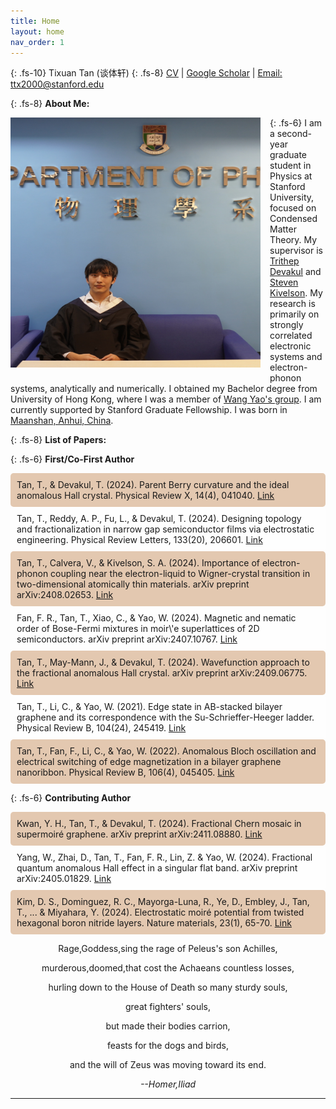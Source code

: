```yaml
---
title: Home
layout: home
nav_order: 1
---
```


{: .fs-10}
Tixuan Tan (谈体轩)
{: .fs-8}
[CV](https://www.overleaf.com/read/qqcvntsrfjtp#c79579)  |  [Google Scholar](https://scholar.google.com/citations?user=cMTmdfQAAAAJ&hl=zh-TW)  |  [Email: ttx2000@stanford.edu](mailto:ttx2000@stanford.edu)

{: .fs-8}
**About Me:**

<div style="float: left; margin-right: 15px; margin-bottom: 15px;">
  <img src="assets\images\myself.jpg" width="400" height="400" alt="Sample Image">
</div>


{: .fs-6}
I am a second-year graduate student in Physics at Stanford University, focused on Condensed Matter Theory. My supervisor is [Trithep Devakul](https://physics.stanford.edu/people/trithep-devakul) and [Steven Kivelson](https://sitp.stanford.edu/people/steven-kivelson). My research is primarily on strongly correlated electronic systems and electron-phonon systems, analytically and numerically. I obtained my Bachelor degree from University of Hong Kong, where I was a member of [Wang Yao's group](https://www.physics.hku.hk/~wangyao/). I am currently supported by Stanford Graduate Fellowship. I was born in [Maanshan, Anhui, China](https://zh.wikipedia.org/wiki/%E9%A9%AC%E9%9E%8D%E5%B1%B1%E5%B8%82%E7%AC%AC%E4%BA%8C%E4%B8%AD%E5%AD%A6).


{: .fs-8}
**List of Papers:**

{: .fs-6}
**First/Co-First Author**

<div class="fs-6" style="background-color: rgba(210, 165, 125, 0.6); padding: 10px; border-radius: 5px;">
  Tan, T., & Devakul, T. (2024). Parent Berry curvature and the ideal anomalous Hall crystal. Physical Review X, 14(4), 041040. 
 <a href="https://journals.aps.org/prx/abstract/10.1103/PhysRevX.14.041040">Link</a>
</div>

<div class="fs-6" style="background-color: rgba(256, 256, 256, 0.6); padding: 10px; border-radius: 5px;">
  Tan, T., Reddy, A. P., Fu, L., & Devakul, T. (2024). Designing topology and fractionalization in narrow gap semiconductor films via electrostatic engineering. Physical Review Letters, 133(20), 206601.
 <a href="https://journals.aps.org/prl/abstract/10.1103/PhysRevLett.133.206601">Link</a>
</div>

<div class="fs-6" style="background-color: rgba(210, 165, 125, 0.6); padding: 10px; border-radius: 5px;">
  Tan, T., Calvera, V., & Kivelson, S. A. (2024). Importance of electron-phonon coupling near the electron-liquid to Wigner-crystal transition in two-dimensional atomically thin materials. arXiv preprint arXiv:2408.02653.
 <a href="https://arxiv.org/abs/2408.02653">Link</a>
</div>

<div class="fs-6" style="background-color: rgba(256, 256, 256, 0.6); padding: 10px; border-radius: 5px;">
  Fan, F. R., Tan, T., Xiao, C., & Yao, W. (2024). Magnetic and nematic order of Bose-Fermi mixtures in moir\'e superlattices of 2D semiconductors. arXiv preprint arXiv:2407.10767.
 <a href="https://arxiv.org/abs/2407.10767">Link</a>
</div>

<div class="fs-6" style="background-color: rgba(210, 165, 125, 0.6); padding: 10px; border-radius: 5px;">
  Tan, T., May-Mann, J., & Devakul, T. (2024). Wavefunction approach to the fractional anomalous Hall crystal. arXiv preprint arXiv:2409.06775.
 <a href="https://arxiv.org/abs/2409.06775">Link</a>
</div>

<div class="fs-6" style="background-color: rgba(256, 256, 256, 0.6); padding: 10px; border-radius: 5px;">
  Tan, T., Li, C., & Yao, W. (2021). Edge state in AB-stacked bilayer graphene and its correspondence with the Su-Schrieffer-Heeger ladder. Physical Review B, 104(24), 245419.
 <a href="https://journals.aps.org/prb/abstract/10.1103/PhysRevB.104.245419">Link</a>
</div>

<div class="fs-6" style="background-color: rgba(210, 165, 125, 0.6); padding: 10px; border-radius: 5px;">
 Tan, T., Fan, F., Li, C., & Yao, W. (2022). Anomalous Bloch oscillation and electrical switching of edge magnetization in a bilayer graphene nanoribbon. Physical Review B, 106(4), 045405.
 <a href="https://journals.aps.org/prb/abstract/10.1103/PhysRevB.106.045405">Link</a>
</div>





{: .fs-6}
**Contributing Author**

<div class="fs-6" style="background-color: rgba(210, 165, 125, 0.6); padding: 10px; border-radius: 5px;">
 Kwan, Y. H., Tan, T., & Devakul, T. (2024). Fractional Chern mosaic in supermoiré graphene. arXiv preprint arXiv:2411.08880.
 <a href="https://arxiv.org/abs/2411.08880">Link</a>
</div>


<div class="fs-6" style="background-color: rgba(256, 256, 256, 0.6); padding: 10px; border-radius: 5px;">
 Yang, W., Zhai, D., Tan, T., Fan, F. R., Lin, Z. & Yao, W. (2024). Fractional quantum anomalous Hall effect in a singular flat band. arXiv preprint arXiv:2405.01829.
 <a href="https://arxiv.org/abs/2405.01829">Link</a>
</div>


<div class="fs-6" style="background-color: rgba(210, 165, 125, 0.6); padding: 10px; border-radius: 5px;">
Kim, D. S., Dominguez, R. C., Mayorga-Luna, R., Ye, D., Embley, J., Tan, T., ... & Miyahara, Y. (2024). Electrostatic moiré potential from twisted hexagonal boron nitride layers. Nature materials, 23(1), 65-70.
 <a href="https://www.nature.com/articles/s41563-023-01637-7">Link</a>
</div>




   <footer class="fs-4" style="text-align: center;">
<p >Rage,Goddess,sing the rage of Peleus's son Achilles,</p>
<p >murderous,doomed,that cost the Achaeans countless losses,</p>
<p >hurling down to the House of Death so many sturdy souls,</p>
<p>great fighters' souls,</p>
<p >but made their bodies carrion,</p>
<p >feasts for the dogs and birds,</p>
<p >and the will of Zeus was moving toward its end.</p>

 <p style="font-style: italic; " >--Homer,Iliad</p>              
    </footer>




----
